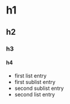 # h1
## h2
### h3
#### h4
*  first list entry
  *  first sublist entry
  *  second sublist entry
*  second list entry
